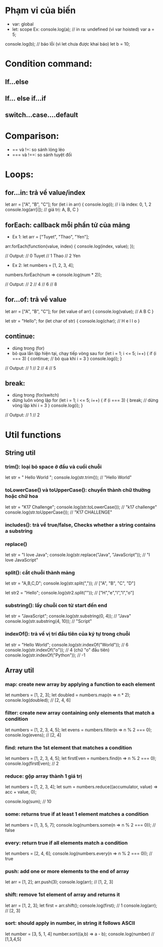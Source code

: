 # Phạm vi của biến
- var: global
- let: scope
Ex:
console.log(a); // in ra: undefined (vì var hoisted)
var a = 5;

console.log(b); // báo lỗi (vì let chưa được khai báo)
let b = 10;

# Condition command:
## If...else
## If... else if...if
## switch...case....default

# Comparison:
- == và !=: so sánh lỏng lẻo
- === và !==: so sánh tuyệt đối

# Loops:
## for...in: trả về value/index
let arr = ["A", "B", "C"];
for (let i in arr) {
  console.log(i);       // i là index: 0, 1, 2
  console.log(arr[i]);  // giá trị: A, B, C
}
## forEach: callback mỗi phần tử của mảng
- Ex 1:
let arr = ["Tuyet", "Thao", "Yen"];

arr.forEach(function(value, index) {
  console.log(index, value);
});

// Output:
// 0 Tuyet
// 1 Thao
// 2 Yen
- Ex 2:
let numbers = [1, 2, 3, 4];

numbers.forEach(num => console.log(num * 2));

// Output:
// 2
// 4
// 6
// 8

## for...of: trả về value
let arr = ["A", "B", "C"];
for (let value of arr) {
  console.log(value); // A B C
}

let str = "Hello";
for (let char of str) {
  console.log(char); // H e l l o
}
## continue: 
- dùng trong (for)
- bỏ qua lần lặp hiện tại, chạy tiếp vòng sau 
for (let i = 1; i <= 5; i++) {
  if (i === 3) {
    continue; // bỏ qua khi i = 3
  }
  console.log(i);
}

// Output:
// 1
// 2
// 4
// 5

## break: 
- dùng trong (for/switch)
- dừng luôn vòng lặp
for (let i = 1; i <= 5; i++) {
  if (i === 3) {
    break; // dừng vòng lặp khi i = 3
  }
  console.log(i);
}

// Output:
// 1
// 2

# Util functions
## String util
### trim(): loại bỏ space ở đầu và cuối chuỗi 
let str = "   Hello World   ";
console.log(str.trim()); 
// "Hello World"

### toLowerCase() và toUpperCase(): chuyển thành chữ thường hoặc chữ hoa
let str = "K17 Challenge";
console.log(str.toLowerCase()); // "k17 challenge"
console.log(str.toUpperCase()); // "K17 CHALLENGE"

### includes(): trả về true/false, Checks whether a string contains a substring
### replace()
let str = "I love Java";
console.log(str.replace("Java", "JavaScript")); 
// "I love JavaScript"

### split(): cắt chuỗi thành mảng
let str = "A,B,C,D";
console.log(str.split(",")); 
// ["A", "B", "C", "D"]

let str2 = "Hello";
console.log(str2.split("")); 
// ["H","e","l","l","o"]

### substring(): lấy chuỗi con từ start đến end
let str = "JavaScript";
console.log(str.substring(0, 4)); // "Java"
console.log(str.substring(4, 10)); // "Script"

### indexOf(): trả về vị trí đầu tiên của ký tự trong chuỗi
let str = "Hello World";
console.log(str.indexOf("World")); // 6
console.log(str.indexOf("o"));     // 4 (chữ "o" đầu tiên)
console.log(str.indexOf("Python")); // -1

## Array util
### map: create new array by applying a function to each element
let numbers = [1, 2, 3];
let doubled = numbers.map(n => n * 2);
console.log(doubled); // [2, 4, 6]

### filter: create new array containing only elements that match a condition
let numbers = [1, 2, 3, 4, 5];
let evens = numbers.filter(n => n % 2 === 0);
console.log(evens); // [2, 4]

### find: return the 1st element that matches a condition
let numbers = [1, 2, 3, 4, 5];
let firstEven = numbers.find(n => n % 2 === 0);
console.log(firstEven); // 2

### reduce: gộp array thành 1 giá trị
let numbers = [1, 2, 3, 4];
let sum = numbers.reduce((accumulator, value) => acc + value, 0);

console.log(sum); // 10


### some: returns true if at least 1 element matches a condition
let numbers = [1, 3, 5, 7];
console.log(numbers.some(n => n % 2 === 0)); // false

### every: return true if all elements match a condition
let numbers = [2, 4, 6];
console.log(numbers.every(n => n % 2 === 0)); // true

### push: add one or more elements to the end of array
let arr = [1, 2];
arr.push(3);
console.log(arr); // [1, 2, 3]

### shift: remove 1st element of array and returns it
let arr = [1, 2, 3];
let first = arr.shift();
console.log(first); // 1
console.log(arr);   // [2, 3]

### sort: should apply in number, in string it follows ASCII
let number = [3, 5, 1, 4]
number.sort((a,b) => a - b);
console.log(number) // [1,3,4,5] 